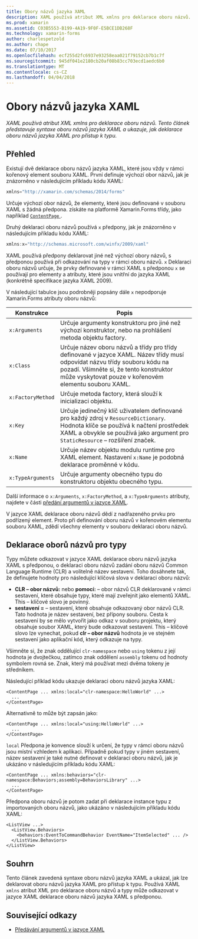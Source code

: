 ```yaml
---
title: Obory názvů jazyka XAML
description: XAML používá atribut XML xmlns pro deklarace oboru názvů. Tento článek představuje syntaxe oboru názvů jazyka XAML a ukazuje, jak deklarace oboru názvů jazyka XAML pro přístup k typu.
ms.prod: xamarin
ms.assetid: C03B5553-B199-4A19-9F0F-E5BCE1DB268F
ms.technology: xamarin-forms
author: charlespetzold
ms.author: chape
ms.date: 07/10/2017
ms.openlocfilehash: ecf255d2fc6937e93258eaa021f79152cb7b1c7f
ms.sourcegitcommit: 945df041e2180cb20af08b83cc703ecd1aedc6b0
ms.translationtype: MT
ms.contentlocale: cs-CZ
ms.lasthandoff: 04/04/2018
---
```

# <a name="xaml-namespaces"></a>Obory názvů jazyka XAML

_XAML používá atribut XML xmlns pro deklarace oboru názvů. Tento článek představuje syntaxe oboru názvů jazyka XAML a ukazuje, jak deklarace oboru názvů jazyka XAML pro přístup k typu._

## <a name="overview"></a>Přehled

Existují dvě deklarace oboru názvů jazyka XAML, které jsou vždy v rámci kořenový element souboru XAML. První definuje výchozí obor názvů, jak je znázorněno v následujícím příkladu kódu XAML:

```csharp
xmlns="http://xamarin.com/schemas/2014/forms"
```

Určuje výchozí obor názvů, že elementy, které jsou definované v souboru XAML s žádná předpona. získáte na platformě Xamarin.Forms třídy, jako například [ `ContentPage` ](https://developer.xamarin.com/api/type/Xamarin.Forms.ContentPage/).

Druhý deklaraci oboru názvů používá `x` předpony, jak je znázorněno v následujícím příkladu kódu XAML:

```csharp
xmlns:x="http://schemas.microsoft.com/winfx/2009/xaml"
```

XAML používá předpony deklarovat jiné než výchozí obory názvů, s předponou používá při odkazování na typy v rámci oboru názvů. `x` Deklaraci oboru názvů určuje, že prvky definované v rámci XAML s předponou `x` se používají pro elementy a atributy, které jsou vnitřní do jazyka XAML (konkrétně specifikace jazyka XAML 2009).

V následující tabulce jsou podrobněji popsány dále `x` nepodporuje Xamarin.Forms atributy oboru názvů:

|Konstrukce|Popis|
|--- |--- |
|`x:Arguments`|Určuje argumenty konstruktoru pro jiné než výchozí konstruktor, nebo na prohlášení metoda objektu factory.|
|`x:Class`|Určuje název oboru názvů a třídy pro třídy definované v jazyce XAML. Název třídy musí odpovídat názvu třídy souboru kódu na pozadí. Všimněte si, že tento konstruktor může vyskytovat pouze v kořenovém elementu souboru XAML.|
|`x:FactoryMethod`|Určuje metoda factory, která slouží k inicializaci objektu.|
|`x:Key`|Určuje jedinečný klíč uživatelem definované pro každý zdroj v `ResourceDictionary`. Hodnota klíče se používá k načtení prostředek XAML a obvykle se používá jako argument pro `StaticResource` – rozšíření značek.|
|`x:Name`|Určuje název objektu modulu runtime pro XAML element. Nastavení `x:Name` je podobná deklarace proměnné v kódu.|
|`x:TypeArguments`|Určuje argumenty obecného typu do konstruktoru objektu obecného typu.|

Další informace o `x:Arguments`, `x:FactoryMethod`, a `x:TypeArguments` atributy, najdete v části [předání argumentů v jazyce XAML](~/xamarin-forms/xaml/passing-arguments.md).

V jazyce XAML deklarace oboru názvů dědí z nadřazeného prvku pro podřízený element. Proto při definování oboru názvů v kořenovém elementu souboru XAML, zdědí všechny elementy v souboru deklaraci oboru názvů.

## <a name="declaring-namespaces-for-types"></a>Deklarace oborů názvů pro typy

Typy můžete odkazovat v jazyce XAML deklarace oboru názvů jazyka XAML s předponou, o deklaraci oboru názvů zadání oboru názvů Common Language Runtime (CLR) a volitelně název sestavení. Toho dosáhnete tak, že definujete hodnoty pro následující klíčová slova v deklaraci oboru názvů:

- **CLR – obor názvů:** nebo **pomocí:** – obor názvů CLR deklarované v rámci sestavení, které obsahuje typy, které mají zveřejnit jako elementů XAML. This – klíčové slovo je povinný.
- **sestavení =** – sestavení, které obsahuje odkazovaný obor názvů CLR. Tato hodnota je název sestavení, bez přípony souboru. Cesta k sestavení by se mělo vytvořit jako odkaz v souboru projektu, který obsahuje soubor XAML, který bude odkazovat sestavení. This – klíčové slovo lze vynechat, pokud **clr – obor názvů** hodnota je ve stejném sestavení jako aplikační kód, který odkazuje na typy.

Všimněte si, že znak oddělující `clr-namespace` nebo `using` tokenu z její hodnota je dvojtečkou, zatímco znak oddělení `assembly` tokenu od hodnoty symbolem rovná se. Znak, který má používat mezi dvěma tokeny je středníkem.

Následující příklad kódu ukazuje deklaraci oboru názvů jazyka XAML:

```xaml
<ContentPage ... xmlns:local="clr-namespace:HelloWorld" ...>
  ...
</ContentPage>
```

Alternativně to může být zapsán jako:

```xaml
<ContentPage ... xmlns:local="using:HelloWorld" ...>
  ...
</ContentPage>
```

`local` Předpona je konvence slouží k určení, že typy v rámci oboru názvů jsou místní vzhledem k aplikaci. Případně pokud typy v jiném sestavení, název sestavení je také nutné definovat v deklaraci oboru názvů, jak je ukázáno v následujícím příkladu kódu XAML:

```xaml
<ContentPage ... xmlns:behaviors="clr-namespace:Behaviors;assembly=BehaviorsLibrary" ...>
  ...
</ContentPage>
```

Předpona oboru názvů je potom zadat při deklarace instance typu z importovaných oboru názvů, jako ukázáno v následujícím příkladu kódu XAML:

```xaml
<ListView ...>
  <ListView.Behaviors>
    <behaviors:EventToCommandBehavior EventName="ItemSelected" ... />
  </ListView.Behaviors>
</ListView>
```

## <a name="summary"></a>Souhrn

Tento článek zavedená syntaxe oboru názvů jazyka XAML a ukázal, jak lze deklarovat oboru názvů jazyka XAML pro přístup k typu. Používá XAML `xmlns` atribut XML pro deklarace oboru názvů a typy může odkazovat v jazyce XAML deklarace oboru názvů jazyka XAML s předponou.


## <a name="related-links"></a>Související odkazy

- [Předávání argumentů v jazyce XAML](~/xamarin-forms/xaml/passing-arguments.md)
